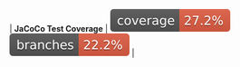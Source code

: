 | __JaCoCo Test Coverage__ | [![coverage](https://raw.githubusercontent.com/jjjzy/Message/master/.github/badges/jacoco.svg)](https://github.com/jjjzy/Message/actions/workflows/build.yml) [![branches coverage](https://raw.githubusercontent.com/jjjzy/Message/master/.github/badges/branches.svg)](https://github.com/jjjzy/Message/actions/workflows/build.yml)  |
